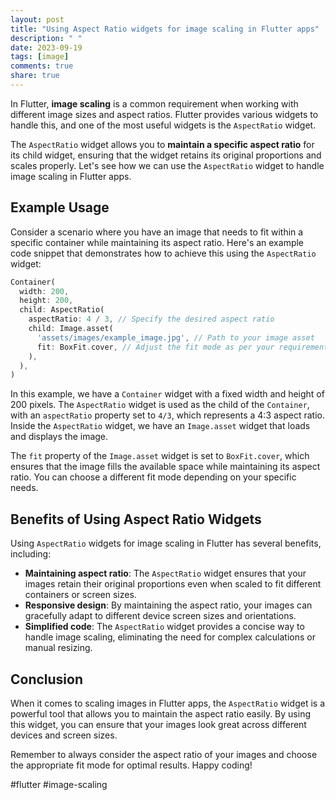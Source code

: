 ```yaml
---
layout: post
title: "Using Aspect Ratio widgets for image scaling in Flutter apps"
description: " "
date: 2023-09-19
tags: [image]
comments: true
share: true
---
```


In Flutter, **image scaling** is a common requirement when working with different image sizes and aspect ratios. Flutter provides various widgets to handle this, and one of the most useful widgets is the `AspectRatio` widget.

The `AspectRatio` widget allows you to **maintain a specific aspect ratio** for its child widget, ensuring that the widget retains its original proportions and scales properly. Let's see how we can use the `AspectRatio` widget to handle image scaling in Flutter apps.

## Example Usage

Consider a scenario where you have an image that needs to fit within a specific container while maintaining its aspect ratio. Here's an example code snippet that demonstrates how to achieve this using the `AspectRatio` widget:

```dart
Container(
  width: 200,
  height: 200,
  child: AspectRatio(
    aspectRatio: 4 / 3, // Specify the desired aspect ratio
    child: Image.asset(
      'assets/images/example_image.jpg', // Path to your image asset
      fit: BoxFit.cover, // Adjust the fit mode as per your requirement
    ),
  ),
)
```

In this example, we have a `Container` widget with a fixed width and height of 200 pixels. The `AspectRatio` widget is used as the child of the `Container`, with an `aspectRatio` property set to `4/3`, which represents a 4:3 aspect ratio. Inside the `AspectRatio` widget, we have an `Image.asset` widget that loads and displays the image.

The `fit` property of the `Image.asset` widget is set to `BoxFit.cover`, which ensures that the image fills the available space while maintaining its aspect ratio. You can choose a different fit mode depending on your specific needs.

## Benefits of Using Aspect Ratio Widgets

Using `AspectRatio` widgets for image scaling in Flutter has several benefits, including:

- **Maintaining aspect ratio**: The `AspectRatio` widget ensures that your images retain their original proportions even when scaled to fit different containers or screen sizes.
- **Responsive design**: By maintaining the aspect ratio, your images can gracefully adapt to different device screen sizes and orientations.
- **Simplified code**: The `AspectRatio` widget provides a concise way to handle image scaling, eliminating the need for complex calculations or manual resizing.

## Conclusion

When it comes to scaling images in Flutter apps, the `AspectRatio` widget is a powerful tool that allows you to maintain the aspect ratio easily. By using this widget, you can ensure that your images look great across different devices and screen sizes.

Remember to always consider the aspect ratio of your images and choose the appropriate fit mode for optimal results. Happy coding!

#flutter #image-scaling